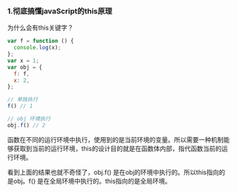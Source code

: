 ### 1.彻底搞懂javaScript的this原理

   为什么会有this关键字？
```js
var f = function () {
  console.log(x);
};
var x = 1;
var obj = {
  f: f,
  x: 2,
};

// 单独执行
f() // 1

// obj 环境执行
obj.f() // 2
```
函数在不同的运行环境中执行，使用到的是当前环境的变量。所以需要一种机制能够获取到当前的运行环境，this的设计目的就是在函数体内部，指代函数当前的运行环境。

看到上面的结果也就不奇怪了，obj.f() 是在obj的环境中执行的。所以this指向的是obj。f() 是在全局环境中执行的。this指向的是全局环境。



